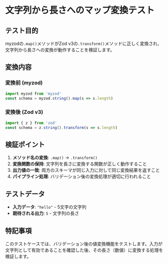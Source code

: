 # 文字列から長さへのマップ変換テスト

## テスト目的

myzodの`.map()`メソッドがZod v3の`.transform()`メソッドに正しく変換され、文字列から長さへの変換が動作することを検証します。

## 変換内容

### 変換前 (myzod)
```typescript
import myzod from 'myzod'
const schema = myzod.string().map(s => s.length)
```

### 変換後 (Zod v3)
```typescript
import { z } from 'zod'
const schema = z.string().transform(s => s.length)
```

## 検証ポイント

1. **メソッド名の変換**: `.map()` → `.transform()`
2. **変換関数の保持**: 文字列を長さに変換する関数が正しく動作すること
3. **出力値の一致**: 両方のスキーマが同じ入力に対して同じ変換結果を返すこと
4. **パイプライン処理**: バリデーション後の変換処理が適切に行われること

## テストデータ

- **入力データ**: `"hello"` - 5文字の文字列
- **期待される出力**: `5` - 文字列の長さ

## 特記事項

このテストケースでは、バリデーション後の値変換機能をテストします。入力が文字列として有効であることを確認した後、その長さ（数値）に変換する処理を検証します。